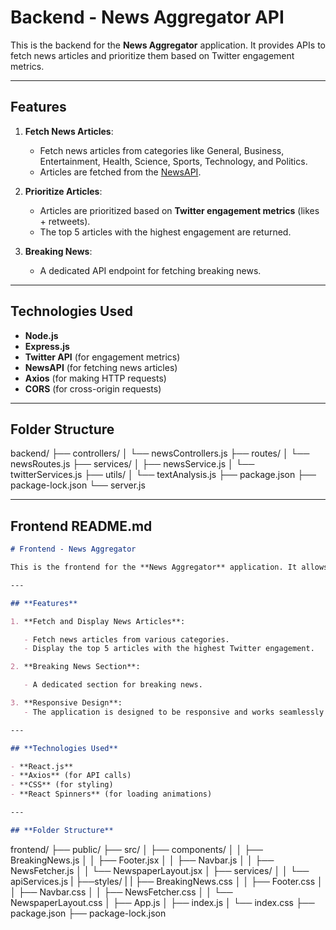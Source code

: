 # Backend - News Aggregator API

This is the backend for the **News Aggregator** application. It provides APIs to fetch news articles and prioritize them based on Twitter engagement metrics.

---

## **Features**

1. **Fetch News Articles**:

   - Fetch news articles from categories like General, Business, Entertainment, Health, Science, Sports, Technology, and Politics.
   - Articles are fetched from the [NewsAPI](https://newsapi.org/).

2. **Prioritize Articles**:

   - Articles are prioritized based on **Twitter engagement metrics** (likes + retweets).
   - The top 5 articles with the highest engagement are returned.

3. **Breaking News**:
   - A dedicated API endpoint for fetching breaking news.

---

## **Technologies Used**

- **Node.js**
- **Express.js**
- **Twitter API** (for engagement metrics)
- **NewsAPI** (for fetching news articles)
- **Axios** (for making HTTP requests)
- **CORS** (for cross-origin requests)

---

## **Folder Structure**

backend/
├── controllers/
│ └── newsControllers.js
├── routes/
│ └── newsRoutes.js
├── services/
│ ├── newsService.js
│ └── twitterServices.js
├── utils/
│ └── textAnalysis.js
├── package.json
├── package-lock.json
└── server.js

---

## **Frontend README.md**

```markdown
# Frontend - News Aggregator

This is the frontend for the **News Aggregator** application. It allows users to view news articles prioritized by Twitter engagement metrics.

---

## **Features**

1. **Fetch and Display News Articles**:

   - Fetch news articles from various categories.
   - Display the top 5 articles with the highest Twitter engagement.

2. **Breaking News Section**:

   - A dedicated section for breaking news.

3. **Responsive Design**:
   - The application is designed to be responsive and works seamlessly on both desktop and mobile devices.

---

## **Technologies Used**

- **React.js**
- **Axios** (for API calls)
- **CSS** (for styling)
- **React Spinners** (for loading animations)

---

## **Folder Structure**
```

frontend/
├── public/
├── src/
│ ├── components/
│ │ ├── BreakingNews.js
│ │ ├── Footer.jsx
│ │ ├── Navbar.js
│ │ ├── NewsFetcher.js
│ │ └── NewspaperLayout.jsx
│ ├── services/
│ │ └── apiServices.js
| ├──styles/
| | ├── BreakingNews.css
│ │ ├── Footer.css
│ │ ├── Navbar.css
│ │ ├── NewsFetcher.css
│ │ └── NewspaperLayout.css
│ ├── App.js
│ ├── index.js
│ └── index.css
├── package.json
├── package-lock.json
